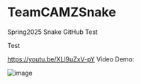 # TeamCAMZSnake
Spring2025 Snake GitHub Test


Test

https://youtu.be/XLl9uZxV-pY
Video Demo:

![image](https://github.com/user-attachments/assets/58e000b9-b409-4ec3-b8d3-ec998e2ac08f)
